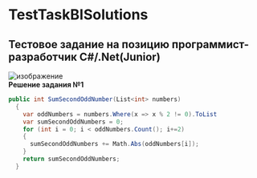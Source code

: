 # TestTaskBISolutions  
## Тестовое задание на позицию программист-разработчик C#/.Net(Junior)  
![изображение](https://github.com/RubikRr/TestTaskBISolutions/assets/65467062/5429b54b-5fa0-440f-9449-9f00435413f7)  
**Решение задания №1**
```C#
public int SumSecondOddNumber(List<int> numbers)
  {
    var oddNumbers = numbers.Where(x => x % 2 != 0).ToList
    var sumSecondOddNumbers = 0;
    for (int i = 0; i < oddNumbers.Count(); i+=2)
    {
      sumSecondOddNumbers += Math.Abs(oddNumbers[i]);
    }
    return sumSecondOddNumbers;
  }
```


